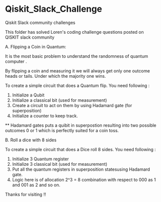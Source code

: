 # Qiskit_Slack_Challenge
Qiskit Slack community challenges 

This folder has solved Loren's coding challenge questions posted on QISKIT slack community

A. Flipping a Coin in Quantum:

It is the most basic problem to understand the randomness of quantum computer .

By flipping a coin and measuring it we will always get only one outcome heads or tails.
Under which the majority one wins.

To create a simple circuit that does a Quantum flip. You need following :
1. Initialize a Qubit
2. Initialize a classical bit (used for measurement)
3. Create a circuit to act on them by using Hadamard gate (for superposition)
4. Initialize a counter to keep track.

** Hadamard gates puts a quibit in superpostion resulting into two possible outcomes 0 or 1 which is perfectly suited for a coin toss.


B. Roll a dice with 8 sides

To create a simple circuit that does a Dice roll 8 sides. You need following :
1. Initialize 3 Quantum register
2. Initialize 3 classical bit (used for measurement)
3. Put all the quantum registers in superposition statesusing Hadamard gate.
4. Logic here is of allocation 2^3 = 8 combination with respect to 000 as 1 and 001 as 2 and so on.

Thanks for visiting !!
